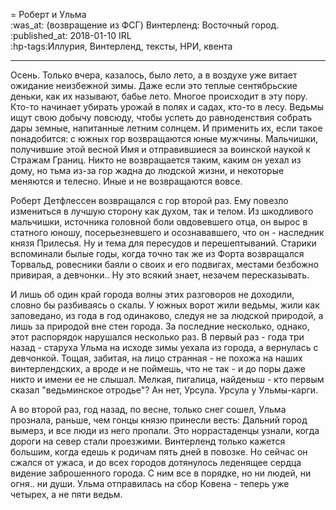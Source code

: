 = Роберт и Ульма  
:was_at: (возвращение из ФСГ) Винтерленд: Восточный город.
:published_at: 2018-01-10 IRL  
:hp-tags:Иллурия, Винтерленд, тексты, НРИ, квента

------------
Осень. Только вчера, казалось, было лето, а в воздухе уже витает ожидание неизбежной зимы. Даже если это теплые сентябрьские деньки, как их называют, бабье лето. Многое происходит в эту пору. Кто-то  начинает убирать урожай в полях и садах, кто-то в лесу. Ведьмы ищут свою добычу повсюду, чтобы успеть до равноденствия собрать дары земные, напитанные летним солнцем. И применить их, если такое понадобится: с южных гор возвращаются юные мужчины. Мальчишки, получившие этой весной Имя и отправившиеся за воинской наукой к Стражам Границ. Никто не возвращается таким, каким он уехал из дому, но тьма из-за гор жадна до людской жизни, и некоторые меняются и телесно. Иные и не возвращаются вовсе.

Роберт Детфлессен возвращался с гор второй раз. Ему повезло измениться в лучшую сторону как духом, так и телом. Из шкодливого мальчишки, источника головной боли овдовевшего отца, он вырос в статного юношу, посерьезневшего и осознававшего, что он - наследник князя Прилесья. Ну и тема для пересудов и перешептываний. Старики вспоминали былые годы, когда точно так же из Форта возвращался Торвальд, ровесники баяли о своих и его подвигах, местами безбожно привирая, а девчонки.. Ну это всякий знает, незачем пересказывать.

И лишь об один край города волны этих разговоров не доходили, словно бы разбиваясь о скалы. У южных ворот жили ведьмы, жили как заповедано, из года в год одинаково, следуя не за людской природой, а лишь за природой вне стен города.  За последние несколько, однако, этот распорядок нарушался несколько раз. В первый раз - года три назад - старуха Ульма на исходе зимы уехала из города, а вернулась с девчонкой. Тощая, забитая, на лицо странная - не похожа на наших винтерлендских, а вроде и не поймешь, что не так - и до поры даже никто и имени ее не слышал. Мелкая, пигалица, найденыш - кто первым сказал "ведьминское отродье"? Ан нет, Урсула. Урсула у Ульмы-карги.

А во второй раз, год назад, по весне, только снег сошел, Ульма прознала, раньше, чем гонцы князю принесли весть: Дальний город вымерз, и все люди из него пропали. Это норрастаденцы узнали, когда дороги на север стали проезжими. Винтерленд только кажется большим, когда едешь к родичам пять дней в повозке. Но сейчас он сжался от ужаса, и до всех городов дотянулось леденящее сердца видение заброшенного города. С ним все в порядке, но ни людей, ни огня.. ни души. Ульма отправилась на сбор Ковена - теперь уже четырех, а не пяти ведьм.





<!--stackedit_data:
eyJoaXN0b3J5IjpbLTU2NTQzMDU5Ml19
-->